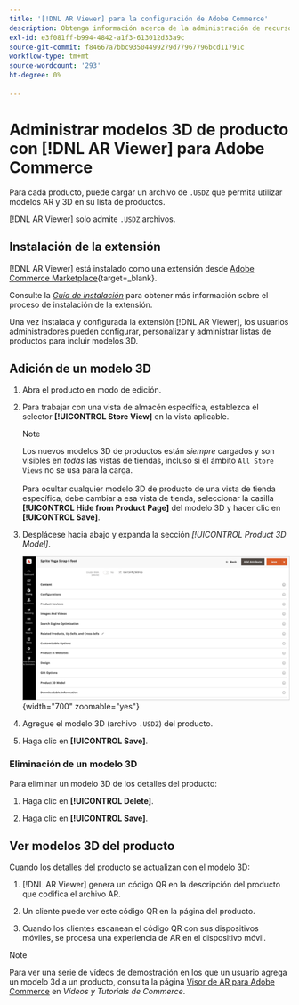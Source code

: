 ```yaml
---
title: '[!DNL AR Viewer] para la configuración de Adobe Commerce'
description: Obtenga información acerca de la administración de recursos de modelos 3D mediante la extensión  [!DNL AR Viewer] para sus listados de productos.
exl-id: e3f081ff-b994-4842-a1f3-613012d33a9c
source-git-commit: f84667a7bbc93504499279d77967796bcd11791c
workflow-type: tm+mt
source-wordcount: '293'
ht-degree: 0%

---
```


# Administrar modelos 3D de producto con [!DNL AR Viewer] para Adobe Commerce

Para cada producto, puede cargar un archivo de `.USDZ` que permita utilizar modelos AR y 3D en su lista de productos.

[!DNL AR Viewer] solo admite `.USDZ` archivos.

## Instalación de la extensión

[!DNL AR Viewer] está instalado como una extensión desde [Adobe Commerce Marketplace](https://commercemarketplace.adobe.com/magento-module-arviewer.html){target=_blank}.

Consulte la [_Guía de instalación_](https://experienceleague.adobe.com/docs/commerce-operations/installation-guide/tutorials/extensions.html) para obtener más información sobre el proceso de instalación de la extensión.

Una vez instalada y configurada la extensión [!DNL AR Viewer], los usuarios administradores pueden configurar, personalizar y administrar listas de productos para incluir modelos 3D.

## Adición de un modelo 3D

1. Abra el producto en modo de edición.

1. Para trabajar con una vista de almacén específica, establezca el selector **[!UICONTROL Store View]** en la vista aplicable.

   >[!NOTE]
   >
   >Los nuevos modelos 3D de productos están _siempre_ cargados y son visibles en _todas_ las vistas de tiendas, incluso si el ámbito `All Store Views` no se usa para la carga. <br/><br/>Para ocultar cualquier modelo 3D de producto de una vista de tienda específica, debe cambiar a esa vista de tienda, seleccionar la casilla **[!UICONTROL Hide from Product Page]** del modelo 3D y hacer clic en **[!UICONTROL Save]**.

1. Desplácese hacia abajo y expanda la sección _[!UICONTROL Product 3D Model]_.

   ![Menú emergente](assets/ar-viewer-product-options.png){width="700" zoomable="yes"}

1. Agregue el modelo 3D (archivo `.USDZ`) del producto.

1. Haga clic en **[!UICONTROL Save]**.

### Eliminación de un modelo 3D

Para eliminar un modelo 3D de los detalles del producto:

1. Haga clic en **[!UICONTROL Delete]**.

1. Haga clic en **[!UICONTROL Save]**.

## Ver modelos 3D del producto

Cuando los detalles del producto se actualizan con el modelo 3D:

1. [!DNL AR Viewer] genera un código QR en la descripción del producto que codifica el archivo AR.

1. Un cliente puede ver este código QR en la página del producto.

1. Cuando los clientes escanean el código QR con sus dispositivos móviles, se procesa una experiencia de AR en el dispositivo móvil.

>[!NOTE]
>
> Para ver una serie de vídeos de demostración en los que un usuario agrega un modelo 3d a un producto, consulta la página [Visor de AR para Adobe Commerce](https://experienceleague.adobe.com/docs/commerce-learn/tutorials/catalog/augmented-reality.html) en _Vídeos y Tutorials de Commerce_.
